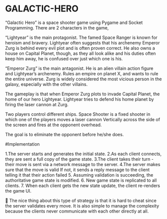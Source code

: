 # GALACTIC-HERO 

“Galactic Hero” is a space shooter game using Pygame and Socket Programming. There are 2 characters in the game,

“Lightyear” is the main protagonist. The famed Space Ranger is known for heroism and bravery. Lightyear often suggests that his archenemy Emperor Zurg is behind every evil plot and is often proven correct. He also owns a house on Capital Planet, though, as they all look alike and his duties often keep him away, he is confused over just which one is his.

“Emperor Zurg” is the main antagonist. He is an alien villain action figure and Lightyear’s archenemy. Rules an empire on planet X, and wants to rule the entire universe. Zurg is widely considered the most vicious person in the galaxy, especially with the other villains.

The gameplay is that when Emperor Zurg plots to invade Capital Planet, the home of our hero Lightyear. Lightyear tries to defend his home planet by firing the laser cannon at Zurg.

Two players control different ships. Space Shooter is a fixed shooter in which one of the players moves a laser cannon Vertically across the side of the screen and fires at the opponent overhead.

The goal is to eliminate the opponent before he/she does.


#Implementation

1.The server starts and generates the initial state.
2.As each client connects, they are sent a full copy of the game state.
3.The client takes their turn - their move is sent via a network message to the server.
4.The server makes sure that the move is valid If not, it sends a reply message to the client telling it that their action failed
5. Assuming validation is succeeding, the authoritative game state is modified.
6. New game state is replicated to all clients.
7. When each client gets the new state update, the client re-renders the game UI.

 The nice thing about this type of strategy is that it is hard to cheat since the server validates every move. It is also simple to manage the complexity because the clients never communicate with each other directly at all.
